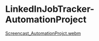 # LinkedInJobTracker-AutomationProject



[Screencast_AutomationProjct.webm](https://github.com/user-attachments/assets/53ba4a12-2383-441b-9ae6-14252314e1f0)
